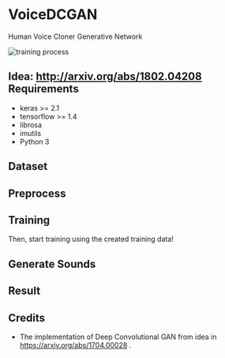 # VoiceDCGAN
Human Voice Cloner Generative Network

![training process](./gen/spectrograms_epoch.gif "training")   

Idea: http://arxiv.org/abs/1802.04208
Requirements
---
- keras >= 2.1
- tensorflow >= 1.4
- librosa
- imutils
- Python 3




Dataset
--

Preprocess
---



Training
---

Then, start training using the created training data!    



Generate Sounds
---


Result
---




Credits
---
- The implementation of Deep Convolutional GAN from idea in https://arxiv.org/abs/1704.00028 
.
